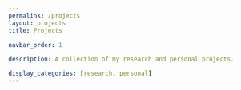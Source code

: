 ```yaml
---
permalink: /projects
layout: projects
title: Projects

navbar_order: 1

description: A collection of my research and personal projects.

display_categories: [research, personal]
---
```

